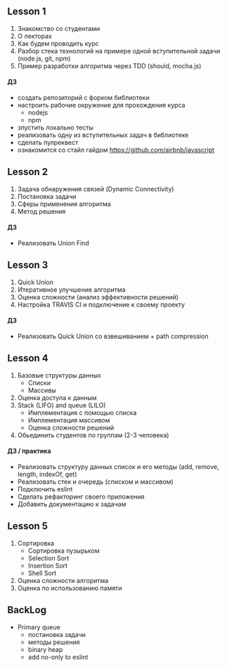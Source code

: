 ## Lesson 1

1. Знакомство со студентами
1. О лекторах
1. Как будем проводить курс
1. Разбор стека технологий на примере одной вступительной задачи (node.js, git, npm)
1. Пример разработки алгоритма через TDD (should, mocha.js)

  #### ДЗ

* создать репозиторий с форком библиотеки
* настроить рабочие окружение для прохождения курса
    * nodejs
    * npm
* зпустить локально тесты
* реализовать одну из вступительных задач в библиотеке
* сделать пулреквест
* ознакомится со стайл гайдом https://github.com/airbnb/javascript

## Lesson 2

1. Задача обнаружения связей (Dynamic Connectivity)
1. Постановка задачи
1. Сферы применения алгоритма
1. Метод решения

  #### ДЗ
  * Реализовать Union Find

## Lesson 3
1. Quick Union
1. Итеративное улучшение алгоритма
1. Оценка сложности (анализ эффективности решений)
1. Настройка TRAVIS CI и подключение к своему проекту

  #### ДЗ
  * Реализовать Quick Union со взвешиванием + path compression

## Lesson 4

1. Базовые структуры данных
    * Списки
    * Массивы
1. Оценка доступа к данным
1. Stack (LIFO) and queue (LILO)
    * Имплементация с помощью списка
    * Имплементация массивом
    * Оценка сложности решений
1. Обьединить студентов по группам (2-3 человека)

 #### ДЗ / практика
 * Реализовать структуру данных список и его методы (add, remove, length, indexOf, get)
 * Реализовать стек и очередь (списком и массивом)
 * Подключить eslint
 * Сделать рефакторинг своего приложения
 * Добавить документацию к задачам

## Lesson 5

1. Сортировка
    * Сортировка пузырьком
    * Selection Sort
    * Insertion Sort
    * Shell Sort
1. Оценка сложности алгоритма
1. Оценка по использованию памяти

## BackLog

* Primary queue
  * постановка задачи
  * методы решения
  * binary heap
  * add no-only to eslint
  
